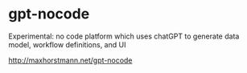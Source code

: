 # gpt-nocode
Experimental: no code platform which uses chatGPT to generate data model, workflow definitions, and UI

http://maxhorstmann.net/gpt-nocode
